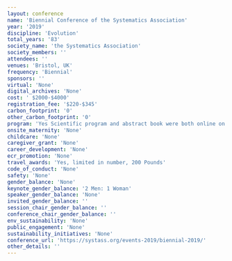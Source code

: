 ```yaml
---
layout: conference 
name: 'Biennial Conference of the Systematics Association'
year: '2019'
discipline: 'Evolution'
total_years: '83'
society_name: 'the Systematics Association'
society_members: ''
attendees: ''
venues: 'Bristol, UK'
frequency: 'Biennial'
sponsors: ''
virtual: 'None'
digital_archives: 'None'
cost: ' $2000-$4000'
registration_fee: '$220-$345'
carbon_footprint: '0'
other_carbon_footprint: '0'
program: 'Yes Scientific program and abstract book were both online on conference website.'
onsite_maternity: 'None'
childcare: 'None'
caregiver_grant: 'None'
career_development: 'None'
ecr_promotion: 'None'
travel_awards: 'Yes, limited in number, 200 Pounds'
code_of_conduct: 'None'
safety: 'None'
gender_balance: 'None'
keynote_gender_balance: '2 Men: 1 Woman'
speaker_gender_balance: 'None'
invited_gender_balance: ''
session_chair_gender_balance: ''
conference_chair_gender_balance: ''
env_sustainability: 'None'
public_engagement: 'None'
sustainability_initiatives: 'None'
conference_url: 'https://systass.org/events-2019/biennial-2019/'
other_details: ''
---
```

